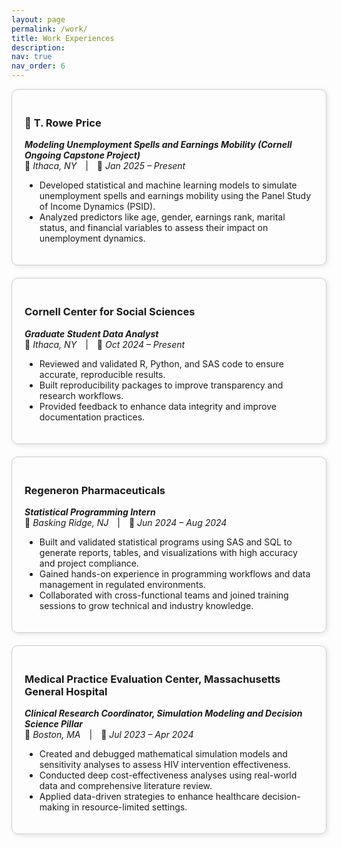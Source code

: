 ```yaml
---
layout: page
permalink: /work/
title: Work Experiences
description:
nav: true
nav_order: 6
---
```


<div style="border: 1px solid #ccc; border-radius: 10px; padding: 20px; margin-bottom: 20px; box-shadow: 2px 2px 8px rgba(0,0,0,0.1);">

### 🏢 **T. Rowe Price**

**_Modeling Unemployment Spells and Earnings Mobility (Cornell Ongoing Capstone Project)_**  
📍 *Ithaca, NY* | 📅 _Jan 2025 – Present_

- Developed statistical and machine learning models to simulate unemployment spells and earnings mobility using the Panel Study of Income Dynamics (PSID).
- Analyzed predictors like age, gender, earnings rank, marital status, and financial variables to assess their impact on unemployment dynamics.

</div>

<div style="border: 1px solid #ccc; border-radius: 10px; padding: 20px; margin-bottom: 20px; box-shadow: 2px 2px 8px rgba(0,0,0,0.1);">

### **Cornell Center for Social Sciences**

**_Graduate Student Data Analyst_**  
📍 *Ithaca, NY* | 📅 _Oct 2024 – Present_

- Reviewed and validated R, Python, and SAS code to ensure accurate, reproducible results.
- Built reproducibility packages to improve transparency and research workflows.
- Provided feedback to enhance data integrity and improve documentation practices.

</div>

<div style="border: 1px solid #ccc; border-radius: 10px; padding: 20px; margin-bottom: 20px; box-shadow: 2px 2px 8px rgba(0,0,0,0.1);">

### **Regeneron Pharmaceuticals**

**_Statistical Programming Intern_**  
📍 *Basking Ridge, NJ* | 📅 _Jun 2024 – Aug 2024_

- Built and validated statistical programs using SAS and SQL to generate reports, tables, and visualizations with high accuracy and project compliance.
- Gained hands-on experience in programming workflows and data management in regulated environments.
- Collaborated with cross-functional teams and joined training sessions to grow technical and industry knowledge.

</div>

<div style="border: 1px solid #ccc; border-radius: 10px; padding: 20px; margin-bottom: 20px; box-shadow: 2px 2px 8px rgba(0,0,0,0.1);">

### **Medical Practice Evaluation Center, Massachusetts General Hospital**

**_Clinical Research Coordinator, Simulation Modeling and Decision Science Pillar_**  
📍 *Boston, MA* | 📅 _Jul 2023 – Apr 2024_

- Created and debugged mathematical simulation models and sensitivity analyses to assess HIV intervention effectiveness.
- Conducted deep cost-effectiveness analyses using real-world data and comprehensive literature review.
- Applied data-driven strategies to enhance healthcare decision-making in resource-limited settings.

</div>
